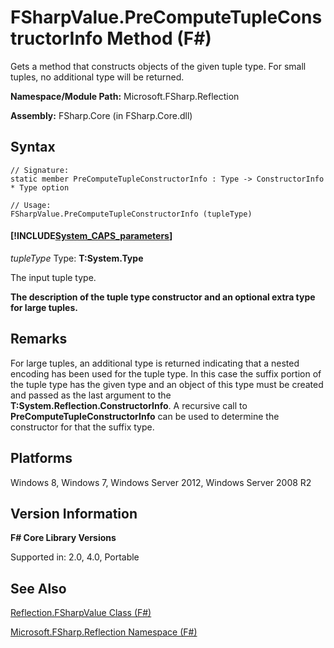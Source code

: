 # FSharpValue.PreComputeTupleConstructorInfo Method (F#)

Gets a method that constructs objects of the given tuple type. For small tuples, no additional type will be returned.

**Namespace/Module Path:** Microsoft.FSharp.Reflection

**Assembly:** FSharp.Core (in FSharp.Core.dll)


## Syntax

```
// Signature:
static member PreComputeTupleConstructorInfo : Type -> ConstructorInfo * Type option

// Usage:
FSharpValue.PreComputeTupleConstructorInfo (tupleType)
```

#### [!INCLUDE[System_CAPS_parameters](//System/Token/System_CAPS_parameters_md.md)]
*tupleType*
Type: **T:System.Type**


The input tuple type.



**The description of the tuple type constructor and an optional extra type for large tuples.**
## Remarks
For large tuples, an additional type is returned indicating that a nested encoding has been used for the tuple type. In this case the suffix portion of the tuple type has the given type and an object of this type must be created and passed as the last argument to the **T:System.Reflection.ConstructorInfo**. A recursive call to **PreComputeTupleConstructorInfo** can be used to determine the constructor for that the suffix type.


## Platforms
Windows 8, Windows 7, Windows Server 2012, Windows Server 2008 R2


## Version Information
**F# Core Library Versions**

Supported in: 2.0, 4.0, Portable




## See Also
[Reflection.FSharpValue Class &#40;F&#35;&#41;](Reflection.FSharpValue+Class+%28FSharp%29.md)

[Microsoft.FSharp.Reflection Namespace &#40;F&#35;&#41;](Microsoft.FSharp.Reflection+Namespace+%28FSharp%29.md)


